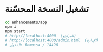 # تشغيل النسخة المحسّنة
```bash
cd enhancements/app
npm i
npm start
# http://localhost:4000  (المراجع)
# http://localhost:4000/admin.html  (الإدارة)
# الدخول: Bomussa / 14490
```
